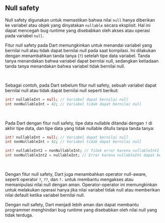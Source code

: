 ## Null safety

Null safety digunakan untuk memastikan bahwa nilai `null` hanya diberikan ke variabel atau objek yang dinyatakan `nullable` secara eksplisit. Hal ini dapat mencegah bug runtime yang disebabkan oleh akses atau operasi pada variabel `null`.

Fitur null safety pada Dart memungkinkan untuk menandai variabel yang bernilai null atau tidak dapat bernilai null pada saat kompilasi. Ini dilakukan dengan menambahkan tanda tanya (`?`) setelah tipe data variabel. Tanda tanya menandakan bahwa variabel dapat bernilai null, sedangkan ketiadaan tanda tanya menandakan bahwa variabel tidak bernilai null.

</br>

Sebagai contoh, pada Dart sebelum fitur null safety, sebuah variabel dapat bernilai null atau tidak dapat bernilai null seperti berikut:

```Dart
int? nullableInt = null; // Variabel dapat bernilai null
int nonNullableInt = 42; // Variabel tidak dapat bernilai null
```

</br>

Pada Dart dengan fitur null safety, tipe data nullable ditandai dengan `?` di akhir tipe data, dan tipe data yang tidak nullable ditulis tanpa tanda tanya:

```Dart
int? nullableInt = null; // Variabel dapat bernilai null
int nonNullableInt = 42; // Variabel tidak dapat bernilai null

int? nullableInt2 = nonNullableInt; // Tidak error karena nullableInt2 dapat bernilai null
int nonNullableInt2 = nullableInt; // Error karena nullableInt dapat bernilai null
```

</br>

Dengan fitur null safety, Dart juga menambahkan operator null-aware, seperti operator `?`, `??`, dan `?.` untuk membantu mengakses atau memanipulasi nilai null dengan aman. Operator-operator ini memungkinkan untuk melakukan operasi hanya jika nilai variabel tidak null atau memberikan nilai default ketika variabel bernilai null.

Dengan null safety, Dart menjadi lebih aman dan dapat membantu programmer menghindari bug runtime yang disebabkan oleh nilai null yang tidak terduga.